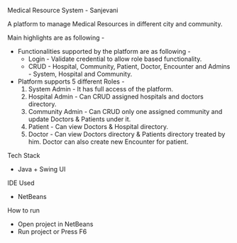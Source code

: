 Medical Resource System - Sanjevani

A platform to manage Medical Resources in different city and community.

Main highlights are as following - 

- Functionalities supported by the platform are as following -
  - Login - Validate credential to allow role based functionality.
  - CRUD - Hospital, Community, Patient, Doctor, Encounter and Admins - System, Hospital and Community.
- Platform supports 5 different Roles -
   1. System Admin - It has full access of the platform.
   2. Hospital Admin - Can CRUD assigned hospitals and doctors directory. 
   3. Community Admin - Can CRUD only one assigned community and update Doctors & Patients under it.
   4. Patient - Can view Doctors & Hospital directory.
   5. Doctor - Can view Doctors directory & Patients directory treated by him. Doctor can also create new Encounter for patient.

Tech Stack 
- Java + Swing UI

IDE Used 
- NetBeans

How to run
- Open project in NetBeans
- Run project or Press F6


